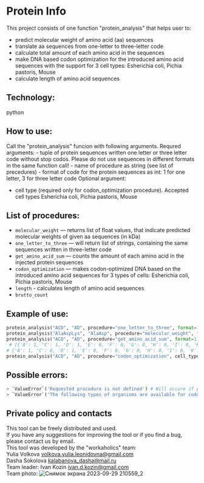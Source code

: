 # Protein Info

This project consists of one function "protein_analysis" that helps user to:
- predict molecular weight of amino acid (aa) sequences
- translate aa sequences from one-letter to three-letter code
- calculate total amount of each amino acid in the sequences
- make DNA based codon optimization for the introduced amino acid sequences with the support for 3 cell types: Esherichia coli, Pichia pastoris, Mouse
- calculate length of amino acid sequences 

## Technology:

python

## How to use:

Call the "protein_analysis" funcion with following arguments.
Requred arguments:
    - tuple of protein sequences written one letter or three letter code without stop codos. Please do not use sequences in different formats in the same function call!
    - name of procedure as string (see list of precedures)
    - format of code for the protein sequences as int: 1 for one letter, 3 for three letter code
Optional argument:
   - cell type (required only for codon_optimization procedure). Accepted cell types Esherichia coli, Pichia pastoris, Mouse

## List of procedures:

- `molecular_weight` — returns list of float values, that indicate predicted molecular weights of given aa sequences (in kDa)
- `one_letter_to_three` — will return list of strings, containing the same sequences written in three-letter code
- `get_amino_acid_sum` — сounts the amount of each amino acid in the injected protein sequences
- `codon_optimization` — makes codon-optimized DNA based on the introduced amino acid sequences for 3 types of cells: Esherichia coli, Pichia pastoris, Mouse
- `length` - calculates length of amino acid sequences 
- `brutto_count`

## Example of use:

```python
protein_analysis("ACD", "AD", procedure="one_letter_to_three", format=1) # ['AlaCysAsp', 'AlaAsp']
protein_analysis("AlaAspLys", "AlaAsp", procedure="molecular_weight", format=3) # [0.37, 0.22]
protein_analysis("ACD", "AD", procedure="get_amino_acid_sum", format=1)
 # [{'A': 1, 'C': 1, 'D': 1, 'E': 0, 'F': 0, 'G': 0, 'H': 0, 'I': 0, 'K': 0, 'L': 0, 'M': 0, 'N': 0, 'P': 0, 'Q': 0, 'R': 0, 'S': 0, 'T': 0, 'V': 0, 'W': 0, 'Y': 0},
# {'A': 1, 'C': 0, 'D': 1, 'E': 0, 'F': 0, 'G': 0, 'H': 0, 'I': 0, 'K': 0, 'L': 0, 'M': 0, 'N': 0, 'P': 0, 'Q': 0, 'R': 0, 'S': 0, 'T': 0, 'V': 0, 'W': 0, 'Y': 0}]
protein_analysis("ACD", "AD", procedure="codon_optimization", cell_type = 'E.coli', format=1)``` # ['GCGTGCGAT', 'GCGGAT']
```



## Possible errors:
```python
> `ValueError`('Requested procedure is not defined') # Will occure if proc argument does not correspond to any listed procedure (see List of procedures). \
> `ValueError`('The following types of organisms are available for codon optimization: Esherichia coli, Pichia pastoris, Mouse) # Will occure if the cell type is incorrectly entered to optimize codons. 
```

## Private policy and contacts
This tool can be freely distributed and used.
<br/>
If you have any suggestions for improving the tool or if you find a bug, please contact us by email.
<br/>
This tool was developed by the "workaholics" team:
<br/>
Yulia Volkova volkova.yulia.leonidovna@gmail.com
<br/>
Dasha Sokolova kalabanova_dasha@mail.ru
<br/>
Team leader: Ivan Kozin ivan.d.kozin@gmail.com
<br/>
Team photo:
![Снимок экрана 2023-09-29 210559_2](https://github.com/ivandkoz/HW4_Functions2_Kozin/assets/63678919/ad1302a1-d139-4c82-b7eb-d5b9ac1897e8)





